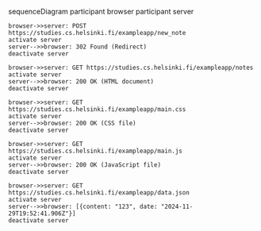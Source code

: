 sequenceDiagram
participant browser
participant server

    browser->>server: POST https://studies.cs.helsinki.fi/exampleapp/new_note
    activate server
    server-->>browser: 302 Found (Redirect)
    deactivate server

    browser->>server: GET https://studies.cs.helsinki.fi/exampleapp/notes
    activate server
    server-->>browser: 200 OK (HTML document)
    deactivate server

    browser->>server: GET https://studies.cs.helsinki.fi/exampleapp/main.css
    activate server
    server-->>browser: 200 OK (CSS file)
    deactivate server

    browser->>server: GET https://studies.cs.helsinki.fi/exampleapp/main.js
    activate server
    server-->>browser: 200 OK (JavaScript file)
    deactivate server

    browser->>server: GET https://studies.cs.helsinki.fi/exampleapp/data.json
    activate server
    server-->>browser: [{content: "123", date: "2024-11-29T19:52:41.906Z"}]
    deactivate server
